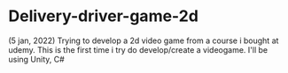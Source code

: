 # Delivery-driver-game-2d
(5 jan, 2022) Trying to develop a 2d video game from a course i bought at udemy. 
This is the first time i try do develop/create a videogame.
I'll be using Unity, C#
